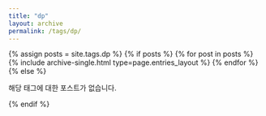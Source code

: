 ```yaml
---
title: "dp"
layout: archive
permalink: /tags/dp/
---
```


{% assign posts = site.tags.dp %}
{% if posts %}
  {% for post in posts %}
    {% include archive-single.html type=page.entries_layout %}
  {% endfor %}
{% else %}
  <p>해당 태그에 대한 포스트가 없습니다.</p>
{% endif %}
